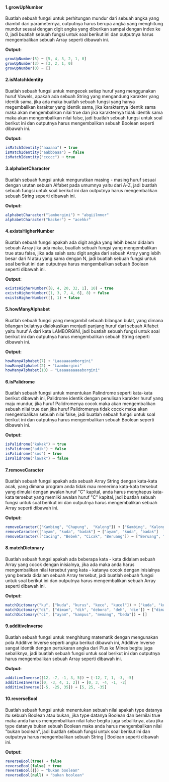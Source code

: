#### 1.growUpNumber

Buatlah sebuah fungsi untuk perhitungan mundur dari sebuah angka yang diambil dari parameternya, outputnya harus berupa angka yang menghitung mundur sesuai dengan digit angka yang diberikan sampai dengan index ke 0, jadi buatlah sebuah fungsi untuk soal berikut ini dan outputnya harus mengembalikan sebuah Array seperti dibawah ini.

**Output:**
```javascript
growUpNumber(5) ➞ [5, 4, 3, 2, 1, 0]
growUpNumber(3) ➞ [3, 2, 1, 0]
growUpNumber(0) ➞ []
```

#### 2.isMatchIdentity

Buatlah sebuah fungsi untuk mengecek setiap huruf yang menggunakan huruf Vowels, apakah ada sebuah String yang mengandung karakter yang identik sama, jika ada maka buatlah sebuah fungsi yang hanya megembalikan karakter yang identik sama, jika karakternya identik sama maka akan mengembalikan nilai true dan jika karakternya tidak identik sama maka akan mengembalikan nilai false, jadi buatlah sebuah fungsi untuk soal berikut ini dan outputnya harus mengembalikan sebuah Boolean seperti dibawah ini.

**Output:**
```javascript
isMatchIdentity("aaaaaa") ➞ true
isMatchIdentity("aabbbaaa") ➞ false
isMatchIdentity("ccccc") ➞ true
```

#### 3.alphabetCharacter

Buatlah sebuah fungsi untuk mengurutkan masing - masing huruf sesuai dengan urutan sebuah Alfabet pada umumnya yaitu dari A-Z, jadi buatlah sebuah fungsi untuk soal berikut ini dan outputnya harus mengembalikan sebuah String seperti dibawah ini.

**Output:**
```javascript
alphabetCharacter("lamborgini") ➞ "abgiilmnor"
alphabetCharacter("hacker") ➞ "acehkr"
```

#### 4.existsHigherNumber

Buatlah sebuah fungsi apakah ada digit angka yang lebih besar didalam sebuah Array jika ada maka, buatlah sebuah fungsi yang mengembalikan true atau false, jika ada salah satu digit angka dari sebuah Array yang lebih besar dari N atau yang sama dengan N, jadi buatlah sebuah fungsi untuk soal berikut ini dan outputnya harus mengembalikan sebuah Boolean seperti dibawah ini.

**Output:**
```javascript
existsHigherNumber([8, 4, 20, 32, 1], 10) ➞ true
existsHigherNumber([1, 3, 7, 4, 6], 8) ➞ false
existsHigherNumber([], 1) ➞ false
```

#### 5.howManyAlphabet

Buatlah sebuah fungsi yang mengambil sebuah bilangan bulat, yang dimana bilangan bulatnya dialokasikan menjadi panjang huruf dari sebuah Alfabet yaitu huruf A dari kata LAMBORGINI, jadi buatlah sebuah fungsi untuk soal berikut ini dan outputnya harus mengembalikan sebuah String seperti dibawah ini.

**Output:**
```javascript
howManyAlphabet(7) ➞ "Laaaaaaamborgini"
howManyAlphabet(2) ➞ "Laamborgini"
howManyAlphabet(10) ➞ "Laaaaaaaaaaborgini"
```

#### 6.isPalidrome

Buatlah sebuah fungsi untuk menentukan Palindrome seperti kata-kata berikut dibawah ini, Palidrome identik dengan penulisan karakter huruf yang maju mundur, jika huruf Palidromenya cocok maka akan mengembalikan sebuah nilai true dan jika huruf Palidromenya tidak cocok maka akan mengembalikan sebuah nilai false, jadi buatlah sebuah fungsi untuk soal berikut ini dan outputnya harus mengembalikan sebuah Boolean seperti dibawah ini.

**Output:**
```javascript
isPalidrome("kakak") ➞ true
isPalidrome("adik") ➞ false
isPalidrome("sos") ➞ true
isPalidrome("lawak") ➞ false
```

#### 7.removeCaracter

Buatlah sebuah fungsi apakah ada sebuah Array String dengan kata-kata acak, yang dimana program anda tidak mau menerima kata-kata tersebut yang dimulai dengan awalan huruf "C" kapital, anda harus menghapus kata-kata tersebut yang memliki awalan huruf "C" kapital, jadi buatlah sebuah fungsi untuk soal berikut ini dan outputnya harus mengembalikan sebuah Array seperti dibawah ini.

**Output:**
```javascript
removeCaracter(["Kambing", "Chapung",  "Kalong"]) ➞ ["Kambing", "Kalong"]
removeCaracter(["ayam", "kuda", "badak"] ➞ ["ayam", "kuda", "badak"]
removeCaracter(["Cacing", "Bebek", "Cicak", "Beruang"]) ➞ ["Beruang", "Bebek"]
```

#### 8.matchDictonary

Buatlah sebuah fungsi apakah ada beberapa kata - kata didalam sebuah Array yang cocok dengan inisialnya, jika ada maka anda harus mengembalikan nilai tersebut yang kata - katanya cocok dengan inisialnya yang berada didalam sebuah Array tersebut, jadi buatlah sebuah fungsi untuk soal berikut ini dan outputnya harus mengembalikan sebuah Array seperti dibawah ini.

**Output:**
```javascript
matchDictonary("ku", ["kuda", "kurus", "kece", "kucel"]) ➞ ["kuda", "kurus"]
matchDictonary("di", ["diman", "dih", "debora", "deh", 'die']) ➞ ["diman", "dih", "die"]
matchDictonary("ci", ["ayam", "kampus", "memang", "beda"]) ➞ []
```

#### 9.additiveInverse

Buatlah sebuah fungsi untuk menghitung matematik dengan mengunakan pola Additive Inverse seperti angka berikut dibawah ini, Additive Inverse sangat identik dengan pertukaran angka dari Plus ke Mines begitu juga sebaliknya, jadi buatlah sebuah fungsi untuk soal berikut ini dan outputnya harus mengembalikan sebuah Array seperti dibawah ini.

**Output:**
```javascript
additiveInverse([12, -7, -1, 3, 5]) ➞ [-12, 7, 1, -3, -5]
additiveInverse([0, -3, 4, 1, 2]) ➞ [0, 3, -4, -1, -2]
additiveInverse([-5, -25, 35]) ➞ [5, 25, -35]
```

#### 10.reverseBool

Buatlah sebuah fungsi untuk menentukan sebuah nilai apakah type datanya itu sebuah Boolean atau bukan, jika type datanya Boolean dan bernilai true maka anda harus mengembalikan nilai false begitu juga sebaliknya, atau jika type datanya bukan sebuah Boolean maka anda harus mengembalikan nilai "bukan boolean", jadi buatlah sebuah fungsi untuk soal berikut ini dan outputnya harus mengembalikan sebuah String | Boolean seperti dibawah ini.

**Output:**
```javascript
reverseBool(true) ➞ false
reverseBool(false) ➞ true
reverseBool({}) ➞ "bukan boolean"
reverseBool(null) ➞ "bukan boolean"
```